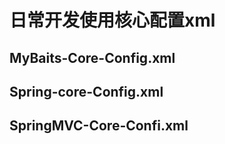 # 日常开发使用核心配置xml

## MyBaits-Core-Config.xml

## Spring-core-Config.xml

## SpringMVC-Core-Confi.xml

